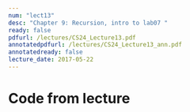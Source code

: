 ```yaml
---
num: "lect13"
desc: "Chapter 9: Recursion, intro to lab07 "
ready: false
pdfurl: /lectures/CS24_Lecture13.pdf
annotatedpdfurl: /lectures/CS24_Lecture13_ann.pdf
annotatedready: false
lecture_date: 2017-05-22
---
```



# Code from lecture

